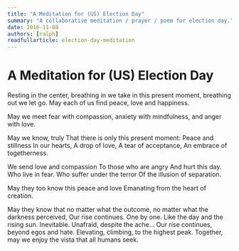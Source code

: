 ```yaml
---
title: "A Meditation for (US) Election Day"
summary: "A collaborative meditation / prayer / poem for election day."
date: 2016-11-08
authors: [ralph]
readfullarticle: election-day-meditation
---
```


# A Meditation for (US) Election Day


Resting in the center,
breathing in we take in this present moment,
breathing out we let go.
May each of us find peace, love and happiness.


May we meet fear with compassion,
anxiety with mindfulness,
and anger with love.


May we know, truly
That there is only this present moment:
Peace and stillness
In our hearts,
A drop of love,
A tear of acceptance,
An embrace of togetherness.


We send love and compassion
To those who are angry
And hurt this day. Who live in fear.
Who suffer under the terror
Of the illusion of separation.


May they too know this peace and love
Emanating from the heart of creation.


May they know that no matter what the outcome,
no matter what the darkness perceived,
Our rise continues. One by one.
Like the day and the rising sun.
Inevitable.
Unafraid, despite the ache...
Our rise continues, beyond egos and hate.
Elevating, climbing, to the highest peak.
Together, may we enjoy the vista that all humans seek.
